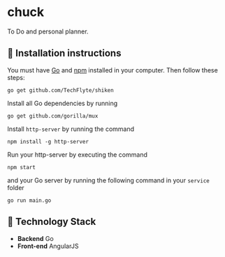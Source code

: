 # chuck
To Do and personal planner.

## :minidisc: Installation instructions
You must have [Go](https://golang.org/) and [npm](https://www.npmjs.com/) installed in your computer. Then follow these steps:

```
go get github.com/TechFlyte/shiken
```

Install all Go dependencies by running
```
go get github.com/gorilla/mux
```
Install `http-server` by running the command
```
npm install -g http-server
```

Run your http-server by executing the command 
```
npm start
```
and your Go server by running the following command in your `service` folder
```
go run main.go
```

## :wrench: Technology Stack
* **Backend** Go
* **Front-end** AngularJS
